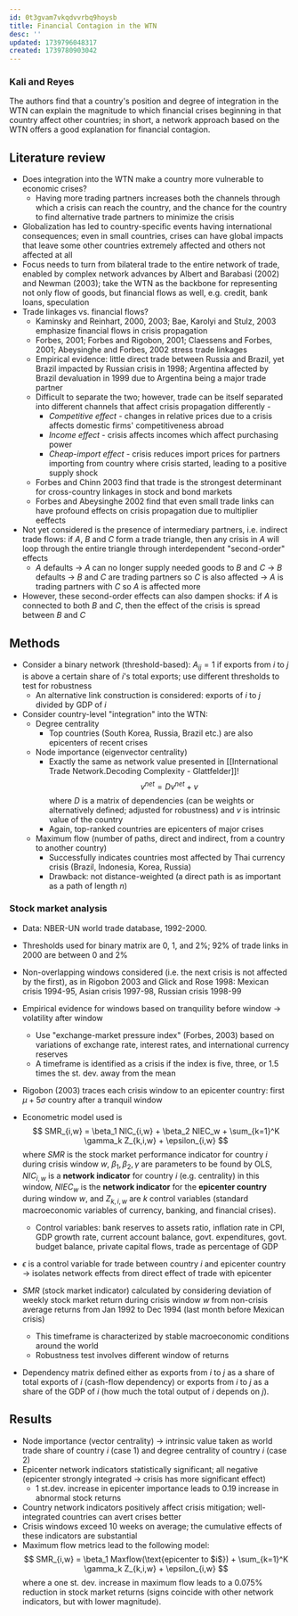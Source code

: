 ```yaml
---
id: 0t3gvam7vkqdvvrbq9hoysb
title: Financial Contagion in the WTN
desc: ''
updated: 1739796048317
created: 1739780903042
---
```

### Kali and Reyes

The authors find that a country's position and degree of integration in the WTN can explain the magnitude to which financial crises beginning in that country affect other countries; in short, a network approach based on the WTN offers a good explanation for financial contagion.

## Literature review

- Does integration into the WTN make a country more vulnerable to economic crises?
    - Having more trading partners increases both the channels through which a crisis can reach the country, and the chance for the country to find alternative trade partners to minimize the crisis
- Globalization has led to country-specific events having international consequences; even in small countries, crises can have global impacts that leave some other countries extremely affected and others not affected at all
- Focus needs to turn from bilateral trade to the entire network of trade, enabled by complex network advances by Albert and Barabasi (2002) and Newman (2003); take the WTN as the backbone for representing not only flow of goods, but financial flows as well, e.g. credit, bank loans, speculation
- Trade linkages vs. financial flows?
    - Kaminsky and Reinhart, 2000, 2003; Bae, Karolyi and Stulz, 2003 emphasize financial flows in crisis propagation
    - Forbes, 2001; Forbes and Rigobon, 2001; Claessens and Forbes, 2001; Abeysinghe and Forbes, 2002 stress trade linkages
    - Empirical evidence: little direct trade between Russia and Brazil, yet Brazil impacted by Russian crisis in 1998; Argentina affected by Brazil devaluation in 1999 due to Argentina being a major trade partner
    - Difficult to separate the two; however, trade can be itself separated into different channels that affect crisis propagation differently - 
        - *Competitive effect* - changes in relative prices due to a crisis affects domestic firms' competitiveness abroad
        - *Income effect* - crisis affects incomes which affect purchasing power
        - *Cheap-import effect* - crisis reduces import prices for partners importing from country where crisis started, leading to a positive supply shock
    - Forbes and Chinn 2003 find that trade is the strongest determinant for cross-country linkages in stock and bond markets
    - Forbes and Abeysinghe 2002 find that even small trade links can have profound effects on crisis propagation due to multiplier eeffects
- Not yet considered is the presence of intermediary partners, i.e. indirect trade flows: if $A$, $B$ and $C$ form a trade triangle, then any crisis in $A$ will loop through the entire triangle through interdependent "second-order" effects
    - $A$ defaults -> $A$ can no longer supply needed goods to $B$ and $C$ -> $B$ defaults -> $B$ and $C$ are trading partners so $C$ is also affected -> $A$ is trading partners with $C$ so $A$ is affected more
- However, these second-order effects can also dampen shocks: if $A$ is connected to both $B$ and $C$, then the effect of the crisis is spread between $B$ and $C$

    
## Methods

- Consider a binary network (threshold-based): $A_{ij} = 1$ if exports from $i$ to $j$ is above a certain share of $i$'s total exports; use different thresholds to test for robustness
    - An alternative link construction is considered: exports of $i$ to $j$ divided by GDP of $i$
- Consider country-level "integration" into the WTN:
    - Degree centrality
        - Top countries (South Korea, Russia, Brazil etc.) are also epicenters of recent crises
    - Node importance (eigenvector centrality)
        - Exactly the same as network value presented in [[International Trade Network.Decoding Complexity - Glattfelder]]!
        $$
        v^{net} = Dv^{net} + v
        $$
        where $D$ is a matrix of dependencies (can be weights or alternatively defined; adjusted for robustness) and $v$ is intrinsic value of the country
        - Again, top-ranked countries are epicenters of major crises
    - Maximum flow (number of paths, direct and indirect, from a country to another country)
        - Successfully indicates countries most affected by Thai currency crisis (Brazil, Indonesia, Korea, Russia)
        - Drawback: not distance-weighted (a direct path is as important as a path of length $n$)

### Stock market analysis
- Data: NBER-UN world trade database, 1992-2000.
- Thresholds used for binary matrix are 0, 1, and 2%; 92% of trade links in 2000 are between 0 and 2%
- Non-overlapping windows considered (i.e. the next crisis is not affected by the first), as in Rigobon 2003 and Glick and Rose 1998: Mexican crisis 1994-95, Asian crisis 1997-98, Russian crisis 1998-99
- Empirical evidence for windows based on tranquility before window -> volatility after window
    - Use "exchange-market pressure index" (Forbes, 2003) based on variations of exchange rate, interest rates, and international currency reserves
    - A timeframe is identified as a crisis if the index is five, three, or 1.5 times the st. dev. away from the mean
- Rigobon (2003) traces each crisis window to an epicenter country: first $\mu + 5\sigma$ country after a tranquil window
- Econometric model used is
    $$
    SMR_{i,w} = \beta_1 NIC_{i,w} + \beta_2 NIEC_w + \sum_{k=1}^K \gamma_k Z_{k,i,w} + \epsilon_{i,w}
    $$
    where $SMR$ is the stock market performance indicator for country $i$ during crisis window $w$, $\beta_1, \beta_2, \gamma$ are parameters to be found by OLS, $NIC_{i,w}$ is a **network indicator** for country $i$ (e.g. centrality) in this window, $NIEC_{w}$ is the **network indicator** for the **epicenter country** during window $w$, and $Z_{k,i,w}$ are $k$ control variables (standard macroeconomic variables of currency, banking, and financial crises).
    - Control variables: bank reserves to assets ratio, inflation rate in CPI, GDP growth rate, current account balance, govt. expenditures, govt. budget balance, private capital flows, trade as percentage of GDP

- $\epsilon$ is a control variable for trade between country $i$ and epicenter country -> isolates network effects from direct effect of trade with epicenter

- $SMR$ (stock market indicator) calculated by considering deviation of weekly stock market return during crisis window $w$ from non-crisis average returns from Jan 1992 to Dec 1994 (last month before Mexican crisis)
    - This timeframe is characterized by stable macroeconomic conditions around the world
    - Robustness test involves different window of returns
- Dependency matrix defined either as exports from $i$ to $j$ as a share of total exports of $i$ (cash-flow dependency) or exports from $i$ to $j$ as a share of the GDP of $i$ (how much the total output of $i$ depends on $j$).

## Results

- Node importance (vector centrality) -> intrinsic value taken as world trade share of country $i$ (case 1) and degree centrality of country $i$ (case 2)
- Epicenter network indicators statistically significant; all negative (epicenter strongly integrated -> crisis has more significant effect)
    - 1 st.dev. increase in epicenter importance leads to 0.19 increase in abnormal stock returns
- Country network indicators positively affect crisis mitigation; well-integrated countries can avert crises better
- Crisis windows exceed 10 weeks on average; the cumulative effects of these indicators are substantial
- Maximum flow metrics lead to the following model:
$$
 SMR_{i,w} = \beta_1 Maxflow(\text{epicenter to $i$}) + \sum_{k=1}^K \gamma_k Z_{k,i,w} + \epsilon_{i,w}
$$
where a one st. dev. increase in maximum flow leads to a 0.075% reduction in stock market returns (signs coincide with other network indicators, but with lower magnitude).

